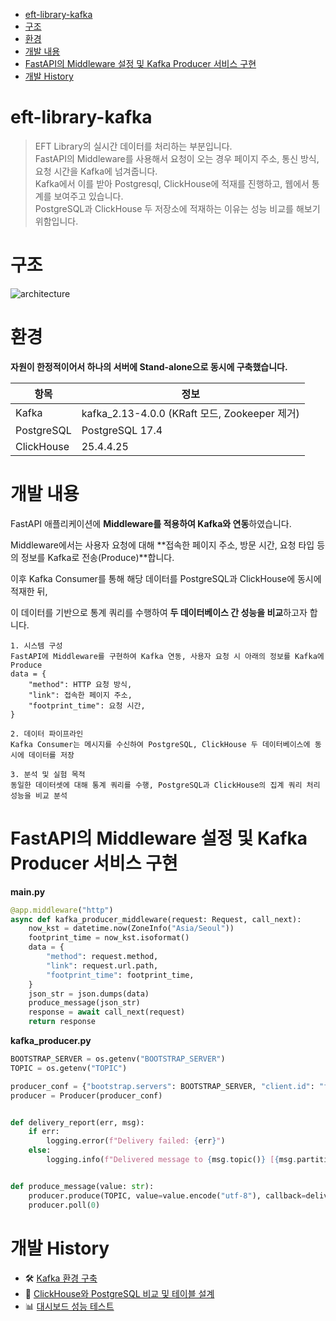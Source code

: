 
- [eft-library-kafka](#eft-library-kafka)
- [구조](#구조)
- [환경](#환경)
- [개발 내용](#개발-내용)
- [FastAPI의 Middleware 설정 및 Kafka Producer 서비스 구현](#fastapi의-middleware-설정-및-kafka-producer-서비스-구현)
- [개발 History](#개발-history)


# eft-library-kafka

> EFT Library의 실시간 데이터를 처리하는 부분입니다.     
> FastAPI의 Middleware를 사용해서 요청이 오는 경우 페이지 주소, 통신 방식, 요청 시간을 Kafka에 넘겨줍니다.       
> Kafka에서 이를 받아 Postgresql, ClickHouse에 적재를 진행하고, 웹에서 통계를 보여주고 있습니다.    
> PostgreSQL과 ClickHouse 두 저장소에 적재하는 이유는 성능 비교를 해보기 위함입니다.

# 구조
![architecture](https://github.com/user-attachments/assets/0aad4cb2-2a18-48e1-832c-436507af67fd)

# 환경

**자원이 한정적이어서 하나의 서버에 Stand-alone으로 동시에 구축했습니다.**

| 항목         | 정보                                        |
|------------|-------------------------------------------|
| Kafka      | kafka_2.13-4.0.0 (KRaft 모드, Zookeeper 제거) |
| PostgreSQL | PostgreSQL 17.4                           |
| ClickHouse | 25.4.4.25                                 |


# 개발 내용

FastAPI 애플리케이션에 **Middleware를 적용하여 Kafka와 연동**하였습니다.

Middleware에서는 사용자 요청에 대해 **접속한 페이지 주소, 방문 시간, 요청 타입 등의 정보를 Kafka로 전송(Produce)**합니다.

이후 Kafka Consumer를 통해 해당 데이터를 PostgreSQL과 ClickHouse에 동시에 적재한 뒤,

이 데이터를 기반으로 통계 쿼리를 수행하여 **두 데이터베이스 간 성능을 비교**하고자 합니다.

    1. 시스템 구성
    FastAPI에 Middleware를 구현하여 Kafka 연동, 사용자 요청 시 아래의 정보를 Kafka에 Produce
    data = {
        "method": HTTP 요청 방식,
        "link": 접속한 페이지 주소,
        "footprint_time": 요청 시간,
    }
    
    2. 데이터 파이프라인
    Kafka Consumer는 메시지를 수신하여 PostgreSQL, ClickHouse 두 데이터베이스에 동시에 데이터를 저장
    
    3. 분석 및 실험 목적
    동일한 데이터셋에 대해 통계 쿼리를 수행, PostgreSQL과 ClickHouse의 집계 쿼리 처리 성능을 비교 분석

# FastAPI의 Middleware 설정 및 Kafka Producer 서비스 구현

**main.py**

```python
@app.middleware("http")
async def kafka_producer_middleware(request: Request, call_next):
    now_kst = datetime.now(ZoneInfo("Asia/Seoul"))
    footprint_time = now_kst.isoformat()
    data = {
        "method": request.method,
        "link": request.url.path,
        "footprint_time": footprint_time,
    }
    json_str = json.dumps(data)
    produce_message(json_str)
    response = await call_next(request)
    return response
```

**kafka_producer.py**

```python
BOOTSTRAP_SERVER = os.getenv("BOOTSTRAP_SERVER")
TOPIC = os.getenv("TOPIC")

producer_conf = {"bootstrap.servers": BOOTSTRAP_SERVER, "client.id": "fastapi-producer"}
producer = Producer(producer_conf)


def delivery_report(err, msg):
    if err:
        logging.error(f"Delivery failed: {err}")
    else:
        logging.info(f"Delivered message to {msg.topic()} [{msg.partition()}]")


def produce_message(value: str):
    producer.produce(TOPIC, value=value.encode("utf-8"), callback=delivery_report)
    producer.poll(0)
```

# 개발 History
- 🛠️ [Kafka 환경 구축](https://github.com/eft-library/eft-library-history/blob/main/kafka/kafka_system_development.md)
- 🚀 [ClickHouse와 PostgreSQL 비교 및 테이블 설계](https://github.com/eft-library/eft-library-history/blob/main/kafka/clickhouse_postgresql.md)
- 📊 [대시보드 성능 테스트](https://github.com/eft-library/eft-library-history/blob/main/kafka/dashboard.md)